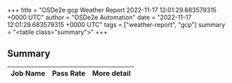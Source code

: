 +++
title = "OSDe2e gcp Weather Report 2022-11-17 12:01:29.683579315 +0000 UTC"
author = "OSDe2e Automation"
date = "2022-11-17 12:01:29.683579315 +0000 UTC"
tags = ["weather-report", "gcp"]
summary = "<table class=\"summary\"></table>"
+++
## Summary

| Job Name | Pass Rate | More detail |
|----------|-----------|-------------|




